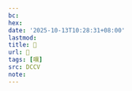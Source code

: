 ```yaml
---
bc:
hex:
date: '2025-10-13T10:28:31+08:00'
lastmod:
title: 􅢾
url: 􅢾
tags: [𡂖]
src: DCCV
note:
---
```


